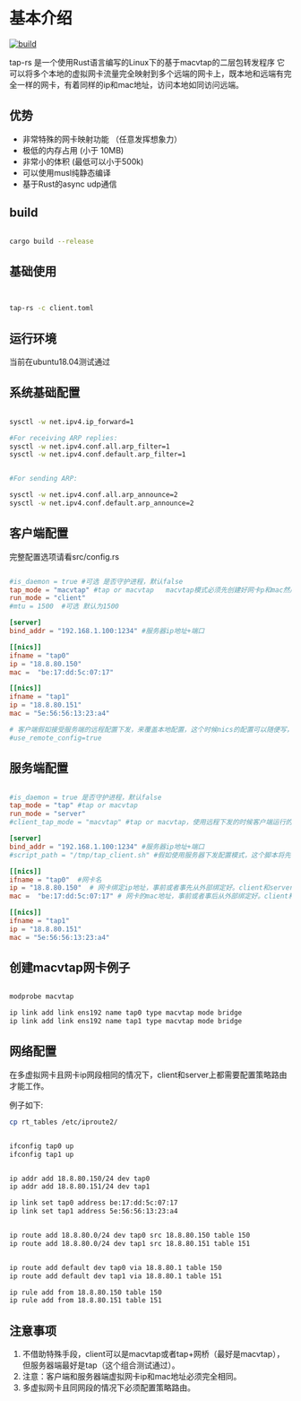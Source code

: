 


# 基本介绍

[![build](https://github.com/fengjian/tap-rs/actions/workflows/rust.yml/badge.svg)](https://github.com/fengjian/tap-rs/actions/workflows/rust.yml)

tap-rs 是一个使用Rust语言编写的Linux下的基于macvtap的二层包转发程序
它可以将多个本地的虚拟网卡流量完全映射到多个远端的网卡上，既本地和远端有完全一样的网卡，有着同样的ip和mac地址，访问本地如同访问远端。


## 优势

- 非常特殊的网卡映射功能 （任意发挥想象力）
- 极低的内存占用 (小于 10MB)
- 非常小的体积 (最低可以小于500k)
- 可以使用musl纯静态编译
- 基于Rust的async udp通信


## build

```bash

cargo build --release

```

## 基础使用

```bash


tap-rs -c client.toml


```



## 运行环境

当前在ubuntu18.04测试通过


## 系统基础配置

```bash

sysctl -w net.ipv4.ip_forward=1

#For receiving ARP replies:
sysctl -w net.ipv4.conf.all.arp_filter=1
sysctl -w net.ipv4.conf.default.arp_filter=1


#For sending ARP:

sysctl -w net.ipv4.conf.all.arp_announce=2
sysctl -w net.ipv4.conf.default.arp_announce=2


```


## 客户端配置

完整配置选项请看src/config.rs

```toml

#is_daemon = true #可选 是否守护进程，默认false
tap_mode = "macvtap" #tap or macvtap   macvtap模式必须先创建好网卡p和mac然后在启动监听，tap模式可以运行是创建，然后在外部配置ip和mac
run_mode = "client"
#mtu = 1500  #可选 默认为1500

[server]
bind_addr = "192.168.1.100:1234" #服务器ip地址+端口

[[nics]]
ifname = "tap0"
ip = "18.8.80.150"
mac =  "be:17:dd:5c:07:17"

[[nics]]
ifname = "tap1"
ip = "18.8.80.151"
mac = "5e:56:56:13:23:a4"

# 客户端假如接受服务端的远程配置下发，来覆盖本地配置，这个时候nics的配置可以随便写，但必须最少有一组来占位
#use_remote_config=true


```


## 服务端配置

```toml

#is_daemon = true 是否守护进程，默认false
tap_mode = "tap" #tap or macvtap
run_mode = "server"
#client_tap_mode = "macvtap" #tap or macvtap，使用远程下发的时候客户端运行的tap模式，这个会覆盖客户端原有的配置

[server]
bind_addr = "192.168.1.100:1234" #服务器ip地址+端口
#script_path = "/tmp/tap_client.sh" #假如使用服务器下发配置模式，这个脚本将先在客户端上执行，然后根据server下发配置启动tap监听。假如脚本执行返回不等于0，客户端出错退出。 

[[nics]]
ifname = "tap0"  #网卡名
ip = "18.8.80.150"  # 网卡绑定ip地址，事前或者事先从外部绑定好。client和server要一致
mac =  "be:17:dd:5c:07:17" # 网卡的mac地址，事前或者事后从外部绑定好。client和server要一致

[[nics]]
ifname = "tap1"
ip = "18.8.80.151"
mac = "5e:56:56:13:23:a4"


```


## 创建macvtap网卡例子



```bash

modprobe macvtap

ip link add link ens192 name tap0 type macvtap mode bridge
ip link add link ens192 name tap1 type macvtap mode bridge


```


## 网络配置


在多虚拟网卡且网卡ip网段相同的情况下，client和server上都需要配置策略路由才能工作。


例子如下:


``` bash
cp rt_tables /etc/iproute2/


ifconfig tap0 up
ifconfig tap1 up


ip addr add 18.8.80.150/24 dev tap0
ip addr add 18.8.80.151/24 dev tap1

ip link set tap0 address be:17:dd:5c:07:17
ip link set tap1 address 5e:56:56:13:23:a4


ip route add 18.8.80.0/24 dev tap0 src 18.8.80.150 table 150
ip route add 18.8.80.0/24 dev tap1 src 18.8.80.151 table 151


ip route add default dev tap0 via 18.8.80.1 table 150
ip route add default dev tap1 via 18.8.80.1 table 151

ip rule add from 18.8.80.150 table 150
ip rule add from 18.8.80.151 table 151

```


## 注意事项


1. 不借助特殊手段，client可以是macvtap或者tap+网桥（最好是macvtap），但服务器端最好是tap（这个组合测试通过）。
2. 注意：客户端和服务器端虚拟网卡ip和mac地址必须完全相同。
3. 多虚拟网卡且同网段的情况下必须配置策略路由。


